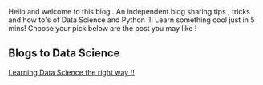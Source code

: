 Hello and welcome to this blog .
An independent blog sharing tips , tricks and how to's of Data Science and Python !!! Learn something cool just in 5 mins! Choose your pick below are the post you may like !


## Blogs to Data Science

[Learning Data Science the right way !!](15-10-2020-myfirstpost.md)
